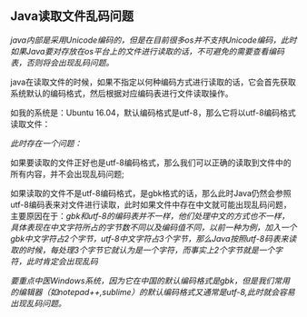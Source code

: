 ## Java读取文件乱码问题

*java内部是采用Unicode编码的，但是在目前很多os并不支持Unicode编码，此时如果Java要对存放在os平台上的文件进行读取的话，不可避免的需要查看编码表，否则将会出现乱码问题。*

java在读取文件的时候，如果不指定以何种编码方式进行读取的话，它会首先获取系统默认的编码格式，然后根据对应编码表进行文件读取操作。

如我的系统是：Ubuntu 16.04，默认编码格式是utf-8，那么它将以utf-8编码格式读取文件：

*此时存在一个问题：*  

如果要读取的文件正好也是utf-8编码格式，那么我们可以正确的读取到文件中的所有内容，并不会出现乱码问题;  

如果读取的文件不是utf-8编码格式，是gbk格式的话，那么此时Java仍然会参照utf-8编码表来对文件进行读取，此时如果文件中存在中文就可能出现乱码问题，主要原因在于：*gbk和utf-8的编码表并不一样，他们处理中文的方式也不一样，具体表现在中文字符所占的字节数不同以及编码值不同，以前一种为例，加入一个gbk中文字符占2个字节，utf-8中文字符占3个字节，那么Java按照utf-8码表来读取的时候，每处理3个字节它就认为是一个字符，而事实上2个字节就是一个字符，此时肯定会出现乱码*

*要重点中医Windows系统，因为它在中国的默认编码格式是gbk，但是我们常用的编辑器（如notepad++,sublime）的默认编码格式又通常是utf-8,此时就会容易出现乱码问题。*



